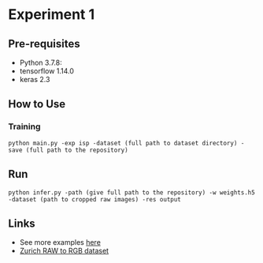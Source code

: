 # Experiment 1

## Pre-requisites

* Python 3.7.8:
* tensorflow 1.14.0
* keras 2.3

## How to Use 

### Training

```
python main.py -exp isp -dataset (full path to dataset directory) -save (full path to the repository)
```

## Run 

```
python infer.py -path (give full path to the repository) -w weights.h5 -dataset (path to cropped raw images) -res output 
```

## Links

- See more examples [here](examples/)
- [Zurich RAW to RGB dataset](https://docs.google.com/forms/d/e/1FAIpQLSdH6Pqdlu0pk2vGZlazqoRYwWsxN3nsLFwYY6Zc5-RUjw3SdQ/viewform) 